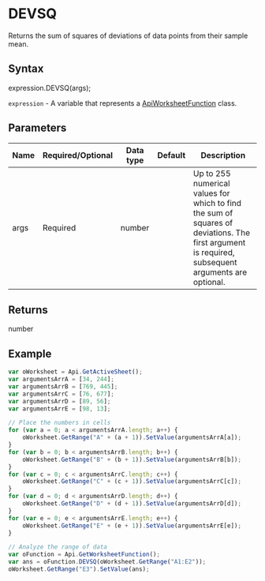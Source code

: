 # DEVSQ

Returns the sum of squares of deviations of data points from their sample mean.

## Syntax

expression.DEVSQ(args);

`expression` - A variable that represents a [ApiWorksheetFunction](../ApiWorksheetFunction.md) class.

## Parameters

| **Name** | **Required/Optional** | **Data type** | **Default** | **Description** |
| ------------- | ------------- | ------------- | ------------- | ------------- |
| args | Required | number |  | Up to 255 numerical values for which to find the sum of squares of deviations. The first argument is required, subsequent arguments are optional. |

## Returns

number

## Example



```javascript
var oWorksheet = Api.GetActiveSheet();
var argumentsArrA = [34, 244];
var argumentsArrB = [769, 445];
var argumentsArrC = [76, 677];
var argumentsArrD = [89, 56];
var argumentsArrE = [98, 13];

// Place the numbers in cells
for (var a = 0; a < argumentsArrA.length; a++) {
    oWorksheet.GetRange("A" + (a + 1)).SetValue(argumentsArrA[a]);
}
for (var b = 0; b < argumentsArrB.length; b++) {
    oWorksheet.GetRange("B" + (b + 1)).SetValue(argumentsArrB[b]);
}
for (var c = 0; c < argumentsArrC.length; c++) {
    oWorksheet.GetRange("C" + (c + 1)).SetValue(argumentsArrC[c]);
}
for (var d = 0; d < argumentsArrD.length; d++) {
    oWorksheet.GetRange("D" + (d + 1)).SetValue(argumentsArrD[d]);
}
for (var e = 0; e < argumentsArrE.length; e++) {
    oWorksheet.GetRange("E" + (e + 1)).SetValue(argumentsArrE[e]);
}

// Analyze the range of data 
var oFunction = Api.GetWorksheetFunction();
var ans = oFunction.DEVSQ(oWorksheet.GetRange("A1:E2"));
oWorksheet.GetRange("E3").SetValue(ans);
```
